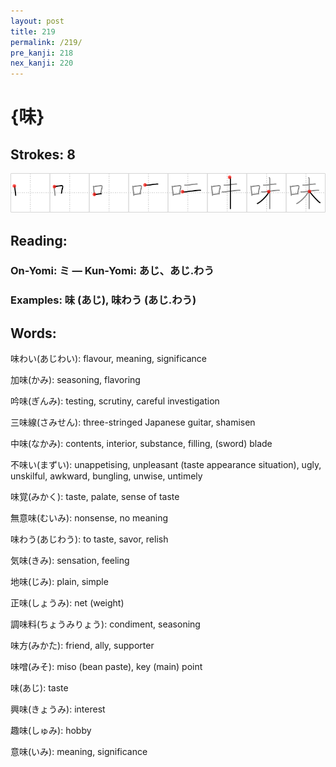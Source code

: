 ```yaml
---
layout: post
title: 219
permalink: /219/
pre_kanji: 218
nex_kanji: 220
---
```


# {味}

## Strokes: 8

<div class="stroke"><img src="../images/E591B3.png" /></div>

## Reading:

### On-Yomi: ミ &mdash; Kun-Yomi: あじ、あじ.わう

### Examples: 味 (あじ), 味わう (あじ.わう)

## Words:

味わい(あじわい): flavour, meaning, significance

加味(かみ): seasoning, flavoring

吟味(ぎんみ): testing, scrutiny, careful investigation

三味線(さみせん): three-stringed Japanese guitar, shamisen

中味(なかみ): contents, interior, substance, filling, (sword) blade

不味い(まずい): unappetising, unpleasant (taste appearance situation), ugly, unskilful, awkward, bungling, unwise, untimely

味覚(みかく): taste, palate, sense of taste

無意味(むいみ): nonsense, no meaning

味わう(あじわう): to taste, savor, relish

気味(きみ): sensation, feeling

地味(じみ): plain, simple

正味(しょうみ): net (weight)

調味料(ちょうみりょう): condiment, seasoning

味方(みかた): friend, ally, supporter

味噌(みそ): miso (bean paste), key (main) point

味(あじ): taste

興味(きょうみ): interest

趣味(しゅみ): hobby

意味(いみ): meaning, significance
